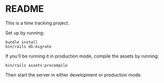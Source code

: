 # README

This is a time tracking project.

Set up by running:
```
bundle install
bin/rails db:migrate
```
If you'll be running it in production mode, compile the assets by running:
```
bin/rails assets:precompile
```

Then start the server in either development or production mode.

